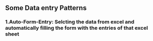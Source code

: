 ## Some Data entry Patterns

### 1.Auto-Form-Entry: Selcting the data from excel and automatically filling the form with the entries of that excel sheet
